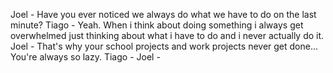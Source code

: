 Joel - Have you ever noticed we always do what we have to do on the last minute?
Tiago - Yeah. When i think about doing something i always get overwhelmed just thinking about what i have to do and i never actually do it.
Joel - That's why your school projects and work projects never get done... You're always so lazy.
Tiago - 
Joel - 